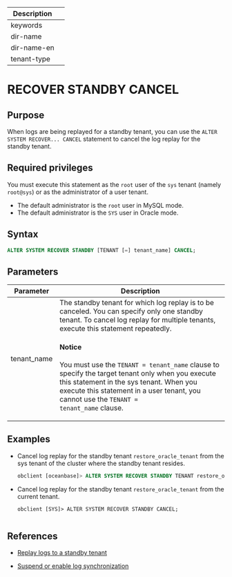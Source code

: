 | Description |                 |
|---------------|-----------------|
| keywords |                 |
| dir-name |                 |
| dir-name-en |                 |
| tenant-type |                 |

# RECOVER STANDBY CANCEL

## Purpose

When logs are being replayed for a standby tenant, you can use the `ALTER SYSTEM RECOVER... CANCEL` statement to cancel the log replay for the standby tenant.

## Required privileges

You must execute this statement as the `root` user of the `sys` tenant (namely `root@sys`) or as the administrator of a user tenant.  

* The default administrator is the `root` user in MySQL mode.
* The default administrator is the `SYS` user in Oracle mode.

## Syntax

```sql
ALTER SYSTEM RECOVER STANDBY [TENANT [=] tenant_name] CANCEL;
```

## Parameters

| Parameter | Description |
|------------|------------------------------------------------------------------------------------------------------------|
| tenant_name | The standby tenant for which log replay is to be canceled. You can specify only one standby tenant. To cancel log replay for multiple tenants, execute this statement repeatedly. <main id="notice" type='notice'> <h4>Notice</h4> <p>You must use the <code>TENANT = tenant_name</code> clause to specify the target tenant only when you execute this statement in the sys tenant. When you execute this statement in a user tenant, you cannot use the <code>TENANT = tenant_name</code> clause. </p></main> |

## Examples

* Cancel log replay for the standby tenant `restore_oracle_tenant` from the sys tenant of the cluster where the standby tenant resides.

   ```sql
   obclient [oceanbase]> ALTER SYSTEM RECOVER STANDBY TENANT restore_oracle_tenant CANCEL;
   ```

* Cancel log replay for the standby tenant `restore_oracle_tenant` from the current tenant.

   ```shell
   obclient [SYS]> ALTER SYSTEM RECOVER STANDBY CANCEL;


## References

* [Replay logs to a standby tenant](../../../../../600.manage/600.backup-and-recovery/600.restore-data/510.recover-the-standby-tenant.md)

* [Suspend or enable log synchronization](../../../../../600.manage/400.high-availability/300.physical-standby-database-disaster-recovery/300.log-transport-service/500.pause-or-enable-log-synchronization.md)
